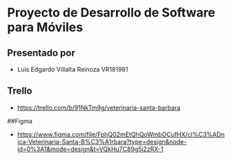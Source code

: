 # Proyecto de Desarrollo de Software para Móviles

## Presentado por
- Luis Edgardo Villalta Reinoza   VR181981

## Trello
- https://trello.com/b/91NkTm9g/veterinaria-santa-barbara


##Figma
- https://www.figma.com/file/FphQ02mEtQhQoWmbOCufHX/cl%C3%ADnica-Veterinaria-Santa-B%C3%A1rbara?type=design&node-id=0%3A1&mode=design&t=VQkHu7C89g5i2zRX-1
